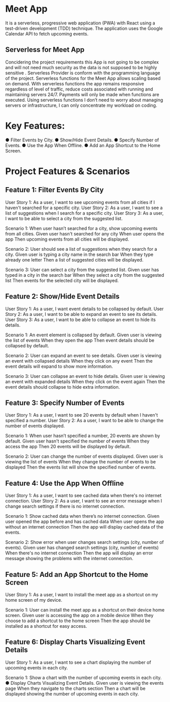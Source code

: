 # Meet App
It is a serverless, progressive web application (PWA) with React using a test-driven development (TDD) technique. The application uses the Google Calendar API to fetch upcoming events.

  ## Serverless for Meet App
Concidering the project requirements this App is not going to be complex and will not need much security as the data is not supposed to be highly sensitive . Serverless Provider is conform with the programming language of the project. 
Serverless functions for the Meet App allows scaling based on demand. With serverless functions the app remains responsive regardless of level of traffic, reduce costs associated with running and maintaining servers 24/7. Payments will only be made when functions are executed. Using serverless functions I don’t need to worry about managing servers or infrastructure, I can only concentrate my workload on coding.

# Key Features:
● Filter Events by City.
● Show/Hide Event Details.
● Specify Number of Events.
● Use the App When Offline.
● Add an App Shortcut to the Home Screen.

# Project Features & Scenarios

  ## Feature 1: Filter Events By City
  User Story 1: As a user, I want to see upcoming events from all cities if I haven't searched for a specific city. User Story 2: As a user, I want to see a list of suggestions when I search for a specific city. User Story 3: As a user, I want to be able to select a city from the suggested list.
  
  Scenario 1: When user hasn’t searched for a city, show upcoming events from all cities.
  Given user hasn't searched for any city
  When user opens the app
  Then upcoming events from all cities will be displayed.

  Scenario 2: User should see a list of suggestions when they search for a city.
  Given user is typing a city name in the search bar
  When they type already one letter
  Then a list of suggested cities will be displayed.

  Scenario 3: User can select a city from the suggested list.
  Given user has typed in a city in the search bar
  When they select a city from the suggested list
  Then events for the selected city will be displayed.

  ## Feature 2: Show/Hide Event Details
  User Story 1: As a user, I want event details to be collapsed by default. User Story 2: As a user, I want to be able to expand an event to see its details. User Story 3: As a user, I want to be able to collapse an event to hide its details.
 
  Scenario 1: An event element is collapsed by default.
  Given user is viewing the list of events
  When they open the app
  Then event details should be collapsed by default.
  
  Scenario 2: User can expand an event to see details.
  Given user is viewing an event with collapsed details
  When they click on any event
  Then the event details will expand to show more information.
  
  Scenario 3: User can collapse an event to hide details.
  Given user is viewing an event with expanded details
  When they click on the event again
  Then the event details should collapse to hide extra information.

  ## Feature 3: Specify Number of Events
  User Story 1: As a user, I want to see 20 events by default when I haven't specified a number. User Story 2: As a user, I want to be able to change the number of events displayed.
  
  Scenario 1: When user hasn’t specified a number, 20 events are shown by default.
  Given user hasn't specified the number of events
  When they access the app
  Then 20 events will be displayed by default.

  Scenario 2: User can change the number of events displayed.
  Given user is viewing the list of events
  When they change the number of events to be displayed
  Then the events list will show the specified number of events.

  ## Feature 4: Use the App When Offline
  User Story 1: As a user, I want to see cached data when there's no internet connection. User Story 2: As a user, I want to see an error message when I change search settings if there is no internet connection.
  
  Scenario 1: Show cached data when there’s no internet connection.
  Given user opened the app before and has cached data
  When user opens the app without an internet connection
  Then the app will display cached data of the events.
  
  Scenario 2: Show error when user changes search settings (city, number of events).
  Given user has changed search settings (city, number of events)
  When there's no internet connection
  Then the app will display an error message showing the problems with the internet connection.

  ## Feature 5: Add an App Shortcut to the Home Screen
  User Story 1: As a user, I want to install the meet app as a shortcut on my home screen of my device.
  
  Scenario 1: User can install the meet app as a shortcut on their device home screen.
  Given user is accessing the app on a mobile device
  When they choose to add a shortcut to the home screen
  Then the app should be installed as a shortcut for easy access.

  ## Feature 6: Display Charts Visualizing Event Details
  User Story 1: As a user, I want to see a chart displaying the number of upcoming events in each city.
  
  Scenario 1: Show a chart with the number of upcoming events in each city. ● Display Charts Visualizing Event Details.
  Given user is viewing the events page
  When they navigate to the charts section
  Then a chart will be displayed showing the number of upcoming events in each city.


